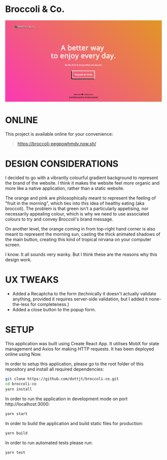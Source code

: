 # Broccoli & Co.

![Broccoli Homepage Screenshot](https://github.com/dottjt/broccoli-co/blob/master/homepage.png "Broccoli Homepage Screenshot")

# ONLINE

This project is available online for your convenience:

> https://broccoli-pegpowhmdy.now.sh/

# DESIGN CONSIDERATIONS

I decided to go with a vibrantly colourful gradient background to represent the brand of the website. I think it makes the website feel more organic and more like a native application, rather than a static website.

The orange and pink are philosophically meant to represent the feeling of "fruit in the morning", which ties into this idea of healthy eating (aka broccoli). The problem is that green isn't a particularly appetising, nor necessarily appealing colour, which is why we need to use associated colours to try and convey Broccoli's brand message.

On another level, the orange coming in from top-right hand corner is also meant to represent the morning sun, casting the thick animated shadows of the main button, creating this kind of tropical nirvana on your computer screen.

I know. It all sounds very wanky. But I think these are the reasons why this design work. 

# UX TWEAKS

- Added a Recaptcha to the form (technically it doesn't actually validate anything, provided it requires server-side validation, but I added it none-the-less for completeness.)
- Added a close button to the popup form.  

# SETUP

This application was built using Create React App. It utilises MobX for state management and Axios for making HTTP requests. It has been deployed online using Now.

In order to setup this application, please go to the root folder of this repository and install all required dependencies:

```sh
git clone https://github.com/dottjt/broccoli-co.git
cd broccoli-co
yarn install
```

In order to run the application in development mode on port http://localhost:3000:

```sh
yarn start
```

In order to build the application and build static files for production: 

```sh
yarn build
```

In order to run automated tests please run:

```sh
yarn test
```
